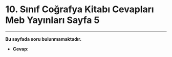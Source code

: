 # 10. Sınıf Coğrafya Kitabı Cevapları Meb Yayınları Sayfa 5

---

**Bu sayfada soru bulunmamaktadır.**

-   **Cevap**: